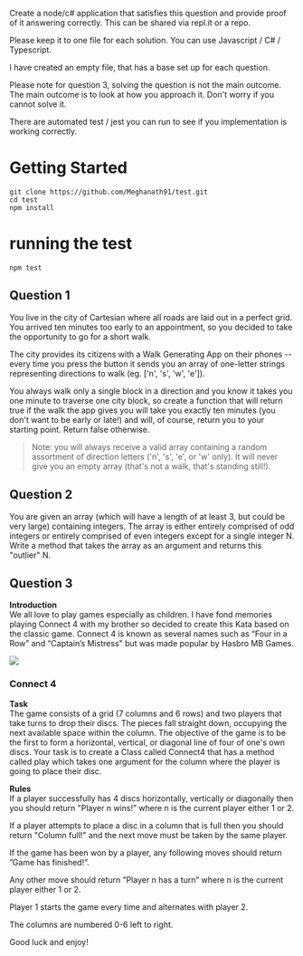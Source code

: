 Create a node/c# application that satisfies this question and provide proof of it answering correctly. This can be shared via repl.it or a repo.


Please keep it to one file for each solution.
You can use Javascript / C# / Typescript.


I have created an empty file, that has a base set up for each question.


Please note for question 3, solving the question is not the main outcome. 
The main outcome is to look at how you approach it. Don't worry if you cannot solve it.


There are automated test / jest you can run to see if you implementation is working correctly.






# Getting Started
```
git clone https://github.com/Meghanath91/test.git 
cd test
npm install
```




# running the test
```
npm test
```







## Question 1
You live in the city of Cartesian where all roads are laid out in a perfect grid. 
You arrived ten minutes too early to an appointment, so you decided to take the 
opportunity to go for a short walk. 





The city provides its citizens with a Walk Generating App on their phones -- 
every time you press the button it sends you an array of one-letter strings representing 
directions to walk (eg. ['n', 's', 'w', 'e']). 





You always walk only a single block in a direction and you know it takes you one minute 
to traverse one city block, so create a function that will return true if the walk the 
app gives you will take you exactly ten minutes (you don't want to be early or late!) 
and will, of course, return you to your starting point. Return false otherwise.






> Note: you will always receive a valid array containing a random assortment of 
> direction letters ('n', 's', 'e', or 'w' only). It will never give you an empty array 
> (that's not a walk, that's standing still!).






## Question 2 

You are given an array (which will have a length of at least 3, but could be very large)
containing integers. The array is either entirely comprised of odd integers or entirely
comprised of even integers except for a single integer N. Write a method that takes the
array as an argument and returns this "outlier" N.







## Question 3

**Introduction**  
We all love to play games especially as children. I have fond memories playing Connect 4 with my brother so decided to create this Kata based on the classic game. Connect 4 is known as several names such as “Four in a Row” and “Captain’s Mistress" but was made popular by Hasbro MB Games.



![](https://raw.githubusercontent.com/adrianeyre/codewars/master/Ruby/Authored/connect4.jpg)     




### Connect 4
**Task**  
The game consists of a grid (7 columns and 6 rows) and two players that take turns to drop their discs. The pieces fall straight down, occupying the next available space within the column. The objective of the game is to be the first to form a horizontal, vertical, or diagonal line of four of one's own discs.
Your task is to create a Class called Connect4 that has a method called play which takes one argument for the column where the player is going to place their disc.

 
**Rules**  
If a player successfully has 4 discs horizontally, vertically or diagonally then you should return "Player n wins!” where n is the current player either 1 or 2.

If a player attempts to place a disc in a column that is full then you should return "Column full!" and the next move must be taken by the same player.

If the game has been won by a player, any following moves should return ”Game has finished!”.

Any other move should return ”Player n has a turn” where n is the current player either 1 or 2.

Player 1 starts the game every time and alternates with player 2.

The columns are numbered 0-6 left to right.
 
Good luck and enjoy!
